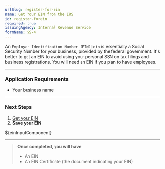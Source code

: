 ```yaml
---
urlSlug: register-for-ein
name: Get Your EIN from the IRS
id: register-forein
required: true
issuingAgency: Internal Revenue Service
formName: SS-4
---
```

An `Employer Identification Number (EIN)|ein` is essentially a Social Security Number for your business, provided by the federal government. It's better to get an EIN to avoid using your personal SSN on tax filings and business registrations. You will need an EIN if you plan to have employees.

- - -

### Application Requirements

* Your business name

- - -

### Next Steps

1. [Get your EIN](https://www.irs.gov/businesses/small-businesses-self-employed/apply-for-an-employer-identification-number-ein-online)
2. **Save your EIN**

${einInputComponent}

- - -

> **Once completed, you will have:**
>
> * An EIN
> * An EIN Certificate (the document indicating your EIN)